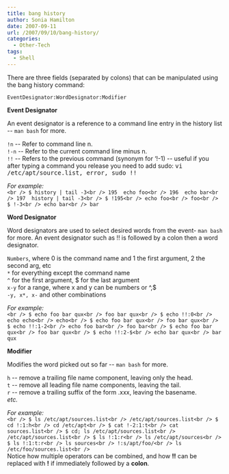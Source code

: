 ```yaml
---
title: bang history
author: Sonia Hamilton
date: 2007-09-11
url: /2007/09/10/bang-history/
categories:
  - Other-Tech
tags:
  - Shell
---
```

There are three fields (separated by colons) that can be manipulated using the bang history command:

<!--more-->

`EventDesignator:WordDesignator:Modifier`

<!--more-->

**Event Designator**

An event designator is a reference to a command line entry in the history list -- `man bash` for more.

`!n` -- Refer to command line n.  
`!-n` -- Refer to the current command line minus n.  
`!!` -- Refers to the previous command (synonym for ‘!-1) -- useful if you after typing a command you release you need to add sudo: <tt>vi /etc/apt/source.list, error, sudo !!</tt>

*For example:*  
`<br />
$ history | tail -3<br />
195  echo foo<br />
196  echo bar<br />
197  history | tail -3<br />
$ !195<br />
echo foo<br />
foo<br />
$ !-3<br />
echo bar<br />
bar`

**Word Designator**

Word designators are used to select desired words from the event- `man bash` for more. An event designator such as !! is followed by a colon then a word designator.

`Numbers`, where 0 is the command name and 1 the first argument, 2 the second arg, etc  
`*` for everything except the command name  
`^` for the first argument, $ for the last argument  
`x-y` for a range, where x and y can be numbers or ^,$  
`-y, x*, x-` and other combinations

*For example:*  
`<br />
$ echo foo bar qux<br />
foo bar qux<br />
$ echo !!:0<br />
echo echo<br />
echo<br />
$ echo foo bar qux<br />
foo bar qux<br />
$ echo !!:1-2<br />
echo foo bar<br />
foo bar<br />
$ echo foo bar qux<br />
foo bar qux<br />
$ echo !!:2-$<br />
echo bar qux<br />
bar qux`

**Modifier**

Modifies the word picked out so far -- `man bash` for more.

`h` -- remove a trailing file name component, leaving only the head.  
`t` -- remove all leading file name components, leaving the tail.  
`r` -- remove a trailing suffix of the form .xxx, leaving the basename.  
*etc.*

*For example:*  
`<br />
$ ls /etc/apt/sources.list<br />
/etc/apt/sources.list<br />
$ cd !:1:h<br />
cd /etc/apt<br />
$ cat !-2:1:t<br />
cat sources.list<br />
$ cd; ls /etc/apt/sources.list<br />
/etc/apt/sources.list<br />
$ ls !:1:r<br />
ls /etc/apt/sources<br />
$ ls !:1:t:r<br />
ls sources<br />
!:s/apt/foo/<br />
ls /etc/foo/sources.list<br />
`  
Notice how multiple operators can be combined, and how **!!** can be replaced with **!** if immediately followed by a **colon**.
